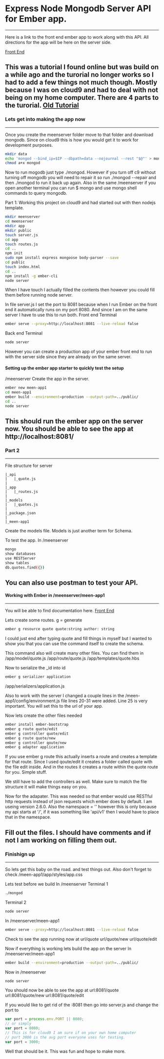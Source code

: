 # Express Node Mongodb Server API for Ember app. 
---
Here is a link to the front end ember app to work along with
this API. All directions for the app will be here on the server
side. 

[Front End](../../../meen-app1/blob/master/README.md)


This was a tutorial I found online but was build on a while ago 
and the turorial no longer works so I had to add a few things not
much though. Mostly because I was on cloud9 and had to deal with 
not being on my home computer. There are 4 parts to the turorial.
[Old Tutorial](http://www.programwitherik.com/setup-your-ember-project-with-node/)
---
### Lets get into making the app now
---
Once you create the meenserver folder move to that folder and 
download mongodb. Since on cloud9 this is how you would get it to
work for development purposes. 
```bash
mkdir data
echo 'mongod --bind_ip=$IP --dbpath=data --nojournal --rest "$@"' > mongod
chmod a+x mongod
```
Now to run mogodb just type ./mongod. However if you turn off c9 
without turning off mongodb you will need to repair it so run
./mongod --repair and then ./mongod to run it back up again. 
Also in the same /meenserver if you open another terminal you can
run $ mongo and use mongo shell commands to query mongodb.

Part 1: Working this project on cloud9 and had started out with then
nodejs template. 
```bash
mkdir meenserver
cd meenserver
mkdir app
mkdir public
touch server.js
cd app
touch routes.js
cd ..
npm init
sudo npm install express mongoose body-parser --save
cd public 
touch index.html
cd ..
npm install -g ember-cli
node server 
```
When I have touch <fileName> I actually filled the contents then
however you could fill them before running node server. 

In file server.js I set the port to 8081 because when I run 
Ember on the front end it automatically runs on my port 8080.
And since I am on the same server I have to use this to run both. 
Front end Terminal
```bash
ember serve --proxy=http://localhost:8081 --live-reload false
```
Back end Terminal
```bash
node server
```
However you can create a production app of your ember front end to
run with the server side since they are already on the same server.

#### Setting up the ember app starter to quickly test the setup
/meenserver
Create the app in the server.
```bash
ember new meen-app1
cd meen-app1
ember build --environment=production --output-path=../public/
cd ..
node server
```
This should run the ember app on the server now. You should 
be able to see the app at http://localhost:8081/ 
---
### Part 2
---
File structure for server

    |_api
    |   |_quote.js
    |
    |_app
    |   |_routes.js
    |
    |_models
    |   |_quotes.js
    |
    |_package.json
    |
    |_meen-app1

Create the models file. Models is just another term for Schema.

To test the app. In /meenserver 
```bash
mongo
show databases
use RESTServer
show tables
db.quotes.find({}) 
```
You can also use postman to test your API. 
---
#### Working with Ember in /meenserver/meen-app1
---
You will be able to find documentation here.
[Front End](../../../meen-app1/blob/master/README.md)

Lets create some routes. g = generate
```bash
ember g resource quote quote:string author: string
```
I could just end after typing quote and fill things in myself but I
wanted to show you that you can use the command itself to create the
schema. 

This command also will create many other files. You can find them in
/app/model/quote.js
/app/route/quote.js
/app/templates/quote.hbs

Now to serialize the _id into id
```bash
ember g serializer application
```
/app/serializers/application.js

Also to work with the server I changed a couple lines in the
/meen-app1/config/environment.js file
lines 20-31 were added. Line 25 is very important. You will set
this to the url of your app. 

Now lets create the other files needed
```bash
ember install ember-bootstrap
ember g route quote/edit
ember g controller quote/edit
ember g route quote/new
ember g controller qoute/new
ember g adapter application
```
If you use ember g route this actually inserts a route and creates
a template for that route. Since I used qoute/edit it creates a 
folder called quote with the file edit inside. And in the routes
it creates a route within the quote route for you. Simple stuff. 

We still have to add the controllers as well. Make sure to match 
the file structure it will make things easy on you. 

Now for the adapater. This was needed so that ember would use
RESTful http requests instead of json requests which ember does
by default. I am useing version 2.6.0. Also the namespace = ''
however this is only because my api starts at '/', if it was 
something like 'api/v1' then I would have to place that in the
namespace. 

Fill out the files. I should have comments and if not I am working
on filling them out. 
---
### Finishign up
---
So lets get this baby on the road. and test things out. 
Also don't forget to check /meen-app1/app/styles/app.css

Lets test before we build
In /meenserver
Terminal 1
```bash
./mongod
```
Terminal 2
```bash
node server
```
In /meenserver/meen-app1
```bash
ember serve --proxy=http://localhost:8081 --live-reload false
```
Check to see the app running now at 
url/quote 
url/quote/new
url/quote/edit

Now if everything is working lets build the app on the server
In /meenserver/meen-app1
```bash
ember build --environment=production --output-path=../public/
```
Now in /meenserver
```bash
node server
```
You should now be able to see the app at
url:8081/quote
url:8081/quote/new
url:8081/quote/edit

If you would like to get rid of the :8081 then go into server.js
and change the port to 
```javascript
var port = process.env.PORT || 8080;
// or simply
var port = 8080;
// This is for cloud9 I am sure if on your own home computer
// port 3000 is the avg port everyone uses for testing. 
var port = 3000;
```

Well that should be it. This was fun and hope to make more. 
